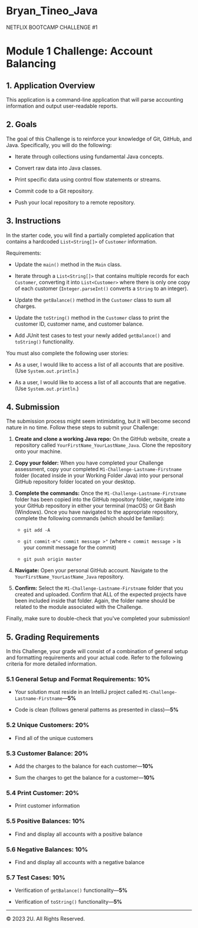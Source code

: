 # Bryan_Tineo_Java
NETFLIX BOOTCAMP CHALLENGE #1

# Module 1 Challenge: Account Balancing

## 1. Application Overview

This application is a command-line application that will parse accounting information and output user-readable reports.

## 2. Goals

The goal of this Challenge is to reinforce your knowledge of Git, GitHub, and Java. Specifically, you will do the following:

* Iterate through collections using fundamental Java concepts.

* Convert raw data into Java classes.

* Print specific data using control flow statements or streams.

* Commit code to a Git repository.

* Push your local repository to a remote repository.

## 3. Instructions

In the starter code, you will find a partially completed application that contains a hardcoded `List<String[]>` of `Customer` information.  

Requirements:

* Update the `main()` method in the `Main` class.

* Iterate through a `List<String[]>` that contains multiple records for each `Customer`, converting it into `List<Customer>` where there is only one copy of each customer (`Integer.parseInt()` converts a `String` to an integer).

* Update the `getBalance()` method in the `Customer` class to sum all charges.

* Update the `toString()` method in the `Customer` class to print the customer ID, customer name, and customer balance.

* Add JUnit test cases to test your newly added `getBalance()` and `toString()` functionality.

You must also complete the following user stories:

* As a user, I would like to access a list of all accounts that are positive. (Use `System.out.println`.)

* As a user, I would like to access a list of all accounts that are negative. (Use `System.out.println`.)

## 4. Submission

The submission process might seem intimidating, but it will become second nature in no time. Follow these steps to submit your Challenge:

1. **Create and clone a working Java repo:** On the GitHub website, create a repository called `YourFirstName_YourLastName_Java`. Clone the repository onto your machine.

2. **Copy your folder:** When you have completed your Challenge assessment, copy your completed `M1-Challenge-Lastname-Firstname` folder (located inside in your Working Folder Java) into your personal GitHub repository folder located on your desktop.

3. **Complete the commands:** Once the `M1-Challenge-Lastname-Firstname` folder has been copied into the GitHub repository folder, navigate into your GitHub repository in either your terminal (macOS) or Git Bash (Windows). Once you have navigated to the appropriate repository, complete the following commands (which should be familiar):

    * `git add -A`

    * `git commit-m"< commit message >"` (where `< commit message >` is your commit message for the commit)

    * `git push origin master`

4. **Navigate:** Open your personal GitHub account. Navigate to the  `YourFirstName_YourLastName_Java` repository.

5. **Confirm:** Select the `M1-Challenge-Lastname-Firstname` folder that you created and uploaded. Confirm that ALL of the expected projects have been included inside that folder. Again, the folder name should be related to the module associated with the Challenge.

Finally, make sure to double-check that you've completed your submission!

## 5. Grading Requirements

In this Challenge, your grade will consist of a combination of general setup and formatting requirements and your actual code. Refer to the following criteria for more detailed information.

### 5.1 General Setup and Format Requirements: 10%

* Your solution must reside in an IntelliJ project called `M1-Challenge-Lastname-Firstname`&mdash;**5%**

* Code is clean (follows general patterns as presented in class)&mdash;**5%**

### 5.2 Unique Customers: 20%

* Find all of the unique customers

### 5.3 Customer Balance: 20%

* Add the charges to the balance for each customer&mdash;**10%**

* Sum the charges to get the balance for a customer&mdash;**10%**

### 5.4 Print Customer: 20%

* Print customer information

### 5.5 Positive Balances: 10%

* Find and display all accounts with a positive balance

### 5.6 Negative Balances: 10%

* Find and display all accounts with a negative balance

### 5.7 Test Cases: 10%

* Verification of `getBalance()` functionality&mdash;**5%**

* Verification of `toString()` functionality&mdash;**5%**

---

© 2023 2U. All Rights Reserved.
